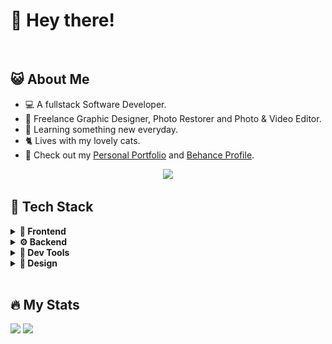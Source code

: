<h1>👋 Hey there!</h1>

<img src="https://komarev.com/ghpvc/?username=kharizzakaye&style=flat-square&color=blue" alt=""/>

## :smiley_cat: About Me</h2>
- :computer: A fullstack Software Developer.
- :flags: Freelance Graphic Designer, Photo Restorer and Photo & Video Editor.
- :seedling: Learning something new everyday. 
- :cat2: Lives with my lovely cats.
- :whale: Check out my [Personal Portfolio](https://kharizzaviloria.netlify.app/) and [Behance Profile](https://www.behance.net/kviloria).

<div id="header" align="center">
  <img src="https://media.giphy.com/media/cmCEsJZHYBPels360q/giphy.gif" width="250"/>
</div>


## 🚀 Tech Stack

<details>
  <summary><strong>🧩 Frontend</strong></summary>
  <div style="display: inline_block"><br>
    <img width="50" src="https://raw.githubusercontent.com/devicons/devicon/master/icons/html5/html5-plain-wordmark.svg" title="HTML5"/>
    <img width="50" src="https://raw.githubusercontent.com/devicons/devicon/master/icons/css3/css3-plain-wordmark.svg" title="CSS3"/>
    <img width="50" src="https://raw.githubusercontent.com/devicons/devicon/master/icons/javascript/javascript-plain.svg" title="JavaScript"/>
    <img width="50" src="https://raw.githubusercontent.com/devicons/devicon/master/icons/bootstrap/bootstrap-plain-wordmark.svg" title="Bootstrap"/>
    <img width="50" src="https://github.com/devicons/devicon/blob/master/icons/jquery/jquery-original-wordmark.svg" title="jQuery"/>
    <img width="50" src="https://cdn.jsdelivr.net/gh/devicons/devicon/icons/typescript/typescript-original.svg" title="TypeScript"/>
    <img width="50" src="https://cdn.jsdelivr.net/gh/devicons/devicon/icons/sass/sass-original.svg" title="SASS"/>
    <img width="50" src="https://cdn.jsdelivr.net/gh/devicons/devicon/icons/react/react-original-wordmark.svg" title="React"/>
    <img width="50" src="https://cdn.jsdelivr.net/gh/devicons/devicon/icons/nextjs/nextjs-original-wordmark.svg" title="Next.js"/>
    <img width="50" src="https://github.com/devicons/devicon/blob/master/icons/reactbootstrap/reactbootstrap-original.svg" title="React Bootstrap"/>
    <img width="50" src="https://github.com/devicons/devicon/blob/master/icons/tailwindcss/tailwindcss-original.svg" title="Tailwind CSS"/>
    <img width="50" src="https://lucide.dev/logo.svg" title="Shadcn UI"/>
    <img width="50" src="https://www.telerik.com/favicon.ico" title="KendoReact UI"/>
    <img width="50" src="https://react-hook-form.com/images/logo/react-hook-form-logo-only.svg" title="React Hook Form"/>
  </div>
  <br>
</details>

<details>
  <summary><strong>⚙️ Backend</strong></summary>
  <div style="display: inline_block"><br>
    <img width="50" src="https://github.com/devicons/devicon/blob/master/icons/nestjs/nestjs-original.svg" title="NestJS"/>
    <img width="60" src="https://github.com/devicons/devicon/blob/master/icons/php/php-plain.svg" title="PHP"/>
    <img width="60" src="https://github.com/devicons/devicon/blob/master/icons/laravel/laravel-original-wordmark.svg" title="Laravel"/>
    <img width="60" src="https://github.com/devicons/devicon/blob/master/icons/csharp/csharp-original.svg" title="C#"/>
    <img width="60" src="https://github.com/devicons/devicon/blob/master/icons/python/python-original-wordmark.svg" title="Python"/>
    <img width="60" src="https://github.com/devicons/devicon/blob/master/icons/java/java-plain-wordmark.svg" title="Java"/>
    <img width="60" src="https://github.com/devicons/devicon/blob/master/icons/mysql/mysql-original-wordmark.svg" title="MySQL"/>
    <img width="60" src="https://github.com/devicons/devicon/blob/master/icons/sqlite/sqlite-original-wordmark.svg" title="SQLite"/>
  </div>
  <br>
</details>

<details>
  <summary><strong>🧰 Dev Tools</strong></summary>
  <div style="display: inline_block"><br>
    <img width="60" src="https://cdn.jsdelivr.net/gh/devicons/devicon/icons/git/git-plain-wordmark.svg" title="Git"/>
    <img width="60" src="https://github.com/devicons/devicon/blob/master/icons/npm/npm-original-wordmark.svg" title="npm"/>
    <img width="60" src="https://github.com/devicons/devicon/blob/master/icons/jupyter/jupyter-original-wordmark.svg" title="Jupyter"/>
  </div>
  <br>
</details>

<details>
  <summary><strong>🎨 Design</strong></summary>
  <div style="display: inline_block"><br>
    <img width="60" src="https://github.com/devicons/devicon/blob/master/icons/figma/figma-original.svg" title="Figma"/>
    <img width="60" src="https://github.com/devicons/devicon/blob/master/icons/xd/xd-line.svg" title="Adobe XD"/>
  </div>
  <br>
</details>

<br/>

## :fire: My Stats
<div>
  <img height="160"  src="https://github-readme-stats.vercel.app/api/top-langs/?username=kharizzakaye&layout=compact&theme=dark"/>
  <img height="160"  src="http://github-readme-streak-stats.herokuapp.com?user=kharizzakaye&theme=dark&layout=compact&date_format=M%20j%5B%2C%20Y%5D"/>
</div>

